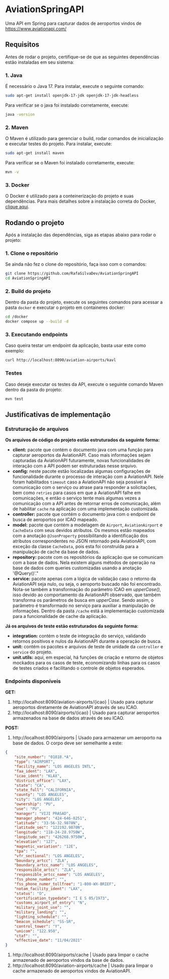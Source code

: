 # AviationSpringAPI
Uma API em Spring para capturar dados de aeroportos vindos de https://www.aviationapi.com/

## Requisitos
Antes de rodar o projeto, certifique-se de que as seguintes dependências estão instaladas em seu sistema:

### 1. Java
É necessário o Java 17. Para instalar, execute o seguinte comando:
```bash
sudo apt-get install openjdk-17-jdk openjdk-17-jdk-headless
```
Para verificar se o java foi instalado corretamente, execute:
```bash
java -version
```

### 2. Maven
O Maven é utilizado para gerenciar o build, rodar comandos de inicialização e executar testes do projeto. Para instalar, execute:
```bash
sudo apt-get install maven
```

Para verificar se o Maven foi instalado corretamente, execute:
```bash
mvn -v
```

### 3. Docker
O Docker é utilizado para a conteinerização do projeto e suas dependências. Para mais detalhes sobre a instalação correta do Docker, [clique aqui](https://docs.docker.com/engine/install/). 

## Rodando o projeto
Após a instalação das dependências, siga as etapas abaixo para rodar o projeto:

### 1. Clone o repositório
Se ainda não fez o clone do repositório, faça isso com o comandos:
```bash
git clone https://github.com/RafaSilvaDev/AviationSpringAPI
cd AviationSpringAPI
```

### 2. Build do projeto 
Dentro da pasta do projeto, execute os seguintes comandos para acessar a pasta `docker` e executar o projeto em containeres docker:
```bash
cd /docker
docker compose up --build -d
```

### 3. Executando endpoints
Caso queira testar um endpoint da aplicação, basta usar este como exemplo:
```bash
curl http://localhost:8090/aviation-airports/kavl
```

### Testes
Caso deseje executar os testes da API, execute o seguinte comando Maven dentro da pasta do projeto:
```bash
mvn test
```

## Justificativas de implementação

### Estruturação de arquivos
__Os arquivos de código do projeto estão estruturados da seguinte forma:__
* __client:__ pacote que contém o documento java com uma função para capturar aeroportos da AviationAPI. Caso mais informações sejam capturadas da AviationAPI futuramente, novas funcionalidades de interação com a API podem ser estruturadas nesse srquivo.
* __config:__ neste pacote estão localizadas algumas configurações de funcionalidade durante o processo de interação com a AviationAPI. Nele foram habilitados `timeout` caso a AviationAPI não seja possível a comunicação com o serviço ou atrase para responder a solicitações, bem como `retries` para casos em que a AviationAPI falhe em comunicações, e então o serviço tente mais algumas vezes a comunicação com a API antes de retornar erros de comunicação, além de habilitar `cache` na aplicação com uma implementação customizada.
* __controller:__ pacote que contém o documento java com o endpoint de busca de aeroportos por ICAO mapeado.
* __model:__ pacote que contém a modelagem de `Airport`, `AviationAirport` e `CacheData` com seus devidos atributos. Os mesmos estão mapeados com a anotação `@JsonProperty` possibilitando a identificação dos atributos correspondentes no JSON retornado pela AviationAPI, com exceção da classe `CacheData`, pois esta foi construída para a manipulação de cache da base de dados.
* __repository:__ pacote com os repositórios da aplicação que se comunicam com a base de dados. Nela existem alguns métodos de operação na base de dados com queries customizadas usando a anotação '@Query()'."
* __service:__ pacote apenas com a lógica de validação caso o retorno da AviationAPI seja nulo, ou seja, o aeroporto buscado não foi encontrado. Nota-se também a transformação do parâmetro ICAO em _upperCase()_, isso devido ao comportamento da AviationAPI observado, que também transforma os parâmetros de busca em _upperCase_. Sendo assim, o parâmetro é transformado no serviço para auxiliar a manipulação de informações. Dentro da pasta `/cache` está a implementação customizada para a funcionalidade de cache da aplicação.

__Já os arquivos de teste estão estruturados da seguinte forma:__
* __integration:__ contém o teste de integração do serviço, validando retornos positivos e nulos da AviationAPI durante a operação de busca.
* __unit:__ contém os pacotes e arquivos de teste de unidade da `controller` e `service` do projeto.
* __unit.utils:__ aqui, em especial, há funções de criação e retorno de objetos mockados para os casos de teste, economizando linhas para os casos de testes criados e facilitando o controle de objetos esperados.

### Endpoints disponíveis
__GET:__
1. http://localhost:8090/aviation-airports/{icao} | Usado para capturar aeroportos diretamente de AviationAPI através de seu ICAO.
2. http://localhost:8090/airports/{icao} | Usado para capturar aeroportos armazenados na base de dados através de seu ICAO.

__POST:__
1. http://localhost:8090/airports | Usado para armazenar um aeroporto na base de dados. O corpo deve ser semelhante a este: 
```json
{
	"site_number": "01818.*A",
	"type": "AIRPORT",
	"facility_name": "LOS ANGELES INTL",
	"faa_ident": "LAX",
	"icao_ident": "KLAX",
	"district_office": "LAX",
	"state": "CA",
	"state_full": "CALIFORNIA",
	"county": "LOS ANGELES",
	"city": "LOS ANGELES",
	"ownership": "PU",
	"use": "PU",
	"manager": "VIJI PRASAD",
	"manager_phone": "424-646-8251",
	"latitude": "33-56-32.9870N",
	"latitude_sec": "122192.9870N",
	"longitude": "118-24-28.9750W",
	"longitude_sec": "426268.9750W",
	"elevation": "127",
	"magnetic_variation": "12E",
	"tpa": "",
	"vfr_sectional": "LOS ANGELES",
	"boundary_artcc": "ZLA",
	"boundary_artcc_name": "LOS ANGELES",
	"responsible_artcc": "ZLA",
	"responsible_artcc_name": "LOS ANGELES",
	"fss_phone_number": "",
	"fss_phone_numer_tollfree": "1-800-WX-BRIEF",
	"notam_facility_ident": "LAX",
	"status": "O",
	"certification_typedate": "I E S 05/1973",
	"customs_airport_of_entry": "N",
	"military_joint_use": "",
	"military_landing": "",
	"lighting_schedule": "",
	"beacon_schedule": "SS-SR",
	"control_tower": "Y",
	"unicom": "122.950",
	"ctaf": "",
	"effective_date": "11/04/2021"
}
```
1. http://localhost:8090/airports/cache | Usado para limpar o cache armazenado de aeroportos vindos da base de dados.
2. http://localhost:8090/aviation-airports/cache | Usado para limpar o cache armazenado de aeroportos vindos de AviationAPI.